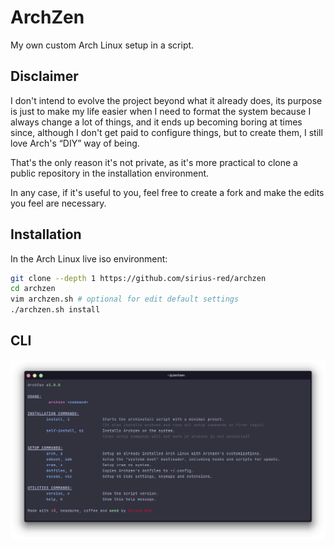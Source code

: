 # ArchZen

My own custom Arch Linux setup in a script.

## Disclaimer

I don't intend to evolve the project beyond what it already does, its purpose is just to make my life easier when I need to format the system because I always change a lot of things, and it ends up becoming boring at times since, although I don't get paid to configure things, but to create them, I still love Arch's “DIY” way of being.

That's the only reason it's not private, as it's more practical to clone a public repository in the installation environment.

In any case, if it's useful to you, feel free to create a fork and make the edits you feel are necessary.

## Installation

In the Arch Linux live iso environment:

```bash
git clone --depth 1 https://github.com/sirius-red/archzen
cd archzen
vim archzen.sh # optional for edit default settings
./archzen.sh install
```

## CLI

![ArchZen "help" command](assets/help_command.png)
